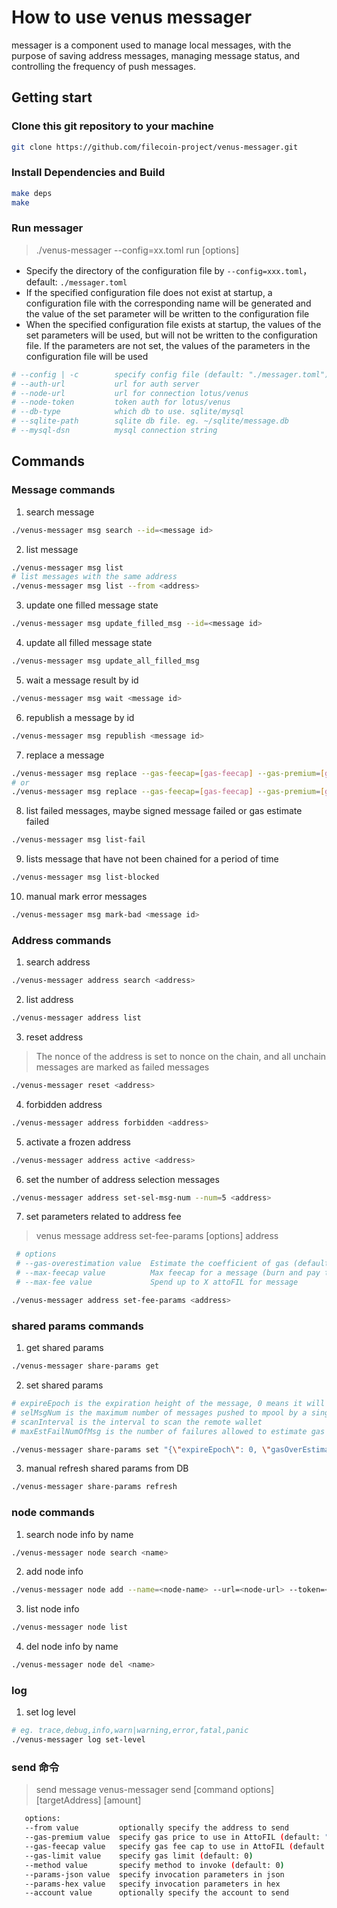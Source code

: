 # How to use venus messager

messager is a component used to manage local messages, with the purpose of saving address messages, managing message status, and controlling the frequency of push messages.

## Getting start

### Clone this git repository to your machine

```bash
git clone https://github.com/filecoin-project/venus-messager.git
```

### Install Dependencies and Build

```bash
make deps
make
```

### Run messager

> ./venus-messager --config=xx.toml run [options]

* Specify the directory of the configuration file by `--config=xxx.toml`，default: `./messager.toml`
* If the specified configuration file does not exist at startup, a configuration file with the corresponding name will be generated and the value of the set parameter will be written to the configuration file
* When the specified configuration file exists at startup, the values of the set parameters will be used, but will not be written to the configuration file. If the parameters are not set, the values of the parameters in the configuration file will be used

```bash
# --config | -c        specify config file (default: "./messager.toml")
# --auth-url           url for auth server
# --node-url           url for connection lotus/venus
# --node-token         token auth for lotus/venus
# --db-type            which db to use. sqlite/mysql
# --sqlite-path        sqlite db file. eg. ~/sqlite/message.db
# --mysql-dsn          mysql connection string
```

## Commands

### Message commands

1. search message

```bash
./venus-messager msg search --id=<message id>
```

2. list message

```bash
./venus-messager msg list
# list messages with the same address
./venus-messager msg list --from <address>
```

3. update one filled message state

```bash
./venus-messager msg update_filled_msg --id=<message id>
```

4. update all filled message state

```bash
./venus-messager msg update_all_filled_msg
```

5. wait a message result by id

```bash
./venus-messager msg wait <message id>
```

6. republish a message by id

```bash
./venus-messager msg republish <message id>
```

7. replace a message

```bash
./venus-messager msg replace --gas-feecap=[gas-feecap] --gas-premium=[gas-premium] --gas-limit=[gas-limit] --auto=[auto] --max-fee=[max-fee] <message-id>
# or
./venus-messager msg replace --gas-feecap=[gas-feecap] --gas-premium=[gas-premium] --gas-limit=[gas-limit] --auto=[auto] --max-fee=[max-fee] <from> <nonce>
```

8. list failed messages, maybe signed message failed or gas estimate failed

```bash
./venus-messager msg list-fail
```

9. lists message that have not been chained for a period of time

```bash
./venus-messager msg list-blocked
```

10. manual mark error messages

```bash
./venus-messager msg mark-bad <message id>
```

### Address commands

1. search address

```bash
./venus-messager address search <address>
```

2. list address

```bash
./venus-messager address list
```

3. reset address

> The nonce of the address is set to nonce on the chain, and all unchain messages are marked as failed messages

```bash
./venus-messager reset <address>
```

4. forbidden address

```bash
./venus-messager address forbidden <address>
```

5. activate a frozen address

```bash
./venus-messager address active <address>
```

6. set the number of address selection messages

```bash
./venus-messager address set-sel-msg-num --num=5 <address>
```

7. set parameters related to address fee

> venus message address set-fee-params [options] address

```bash
 # options
 # --gas-overestimation value  Estimate the coefficient of gas (default: 0)
 # --max-feecap value          Max feecap for a message (burn and pay to miner, attoFIL/GasUnit)
 # --max-fee value             Spend up to X attoFIL for message

./venus-messager address set-fee-params <address>
```

### shared params commands

1. get shared params

```bash
./venus-messager share-params get
```

2. set shared params

```bash
# expireEpoch is the expiration height of the message, 0 means it will not expire
# selMsgNum is the maximum number of messages pushed to mpool by a single address at a time
# scanInterval is the interval to scan the remote wallet
# maxEstFailNumOfMsg is the number of failures allowed to estimate gas consumption

./venus-messager share-params set "{\"expireEpoch\": 0, \"gasOverEstimation\": 1.25, \"maxFee\": 7000000000000000, \"maxFeeCap\": 0, \"selMsgNum\": 20, \"scanInterval\": 10, \"maxEstFailNumOfMsg\": 50}"
```

3. manual refresh shared params from DB

```bash
./venus-messager share-params refresh
```

### node commands

1. search node info by name

```bash
./venus-messager node search <name>
```

2. add node info

```bash
./venus-messager node add --name=<node-name> --url=<node-url> --token=<node-token>
```

3. list node info

```bash
./venus-messager node list
```

4. del node info by name

```bash
./venus-messager node del <name>
```

### log

1. set log level

```bash
# eg. trace,debug,info,warn|warning,error,fatal,panic
./venus-messager log set-level
```

### send 命令

> send message
> venus-messager send [command options] [targetAddress] [amount]

```bash
   options:
   --from value         optionally specify the address to send
   --gas-premium value  specify gas price to use in AttoFIL (default: "0")
   --gas-feecap value   specify gas fee cap to use in AttoFIL (default: "0")
   --gas-limit value    specify gas limit (default: 0)
   --method value       specify method to invoke (default: 0)
   --params-json value  specify invocation parameters in json
   --params-hex value   specify invocation parameters in hex
   --account value      optionally specify the account to send
```
